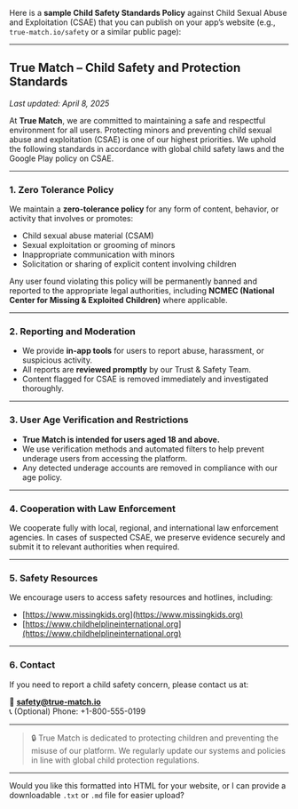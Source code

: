 Here is a **sample Child Safety Standards Policy** against Child Sexual Abuse and Exploitation (CSAE) that you can publish on your app’s website (e.g., `true-match.io/safety` or a similar public page):

---

## **True Match – Child Safety and Protection Standards**

_Last updated: April 8, 2025_

At **True Match**, we are committed to maintaining a safe and respectful environment for all users. Protecting minors and preventing child sexual abuse and exploitation (CSAE) is one of our highest priorities. We uphold the following standards in accordance with global child safety laws and the Google Play policy on CSAE.

---

### **1. Zero Tolerance Policy**
We maintain a **zero-tolerance policy** for any form of content, behavior, or activity that involves or promotes:
- Child sexual abuse material (CSAM)
- Sexual exploitation or grooming of minors
- Inappropriate communication with minors
- Solicitation or sharing of explicit content involving children

Any user found violating this policy will be permanently banned and reported to the appropriate legal authorities, including **NCMEC (National Center for Missing & Exploited Children)** where applicable.

---

### **2. Reporting and Moderation**
- We provide **in-app tools** for users to report abuse, harassment, or suspicious activity.
- All reports are **reviewed promptly** by our Trust & Safety Team.
- Content flagged for CSAE is removed immediately and investigated thoroughly.

---

### **3. User Age Verification and Restrictions**
- **True Match is intended for users aged 18 and above.**
- We use verification methods and automated filters to help prevent underage users from accessing the platform.
- Any detected underage accounts are removed in compliance with our age policy.

---

### **4. Cooperation with Law Enforcement**
We cooperate fully with local, regional, and international law enforcement agencies. In cases of suspected CSAE, we preserve evidence securely and submit it to relevant authorities when required.

---

### **5. Safety Resources**
We encourage users to access safety resources and hotlines, including:
- [https://www.missingkids.org](https://www.missingkids.org)
- [https://www.childhelplineinternational.org](https://www.childhelplineinternational.org)

---

### **6. Contact**
If you need to report a child safety concern, please contact us at:

📧 **safety@true-match.io**  
📞 (Optional) Phone: +1-800-555-0199

---

> 🔒 True Match is dedicated to protecting children and preventing the misuse of our platform. We regularly update our systems and policies in line with global child protection regulations.

---

Would you like this formatted into HTML for your website, or I can provide a downloadable `.txt` or `.md` file for easier upload?
